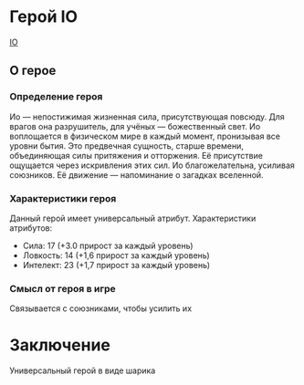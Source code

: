 # Герой IO
[IO](images/wisp.png)
## О герое

### Определение героя
Ио — непостижимая жизненная сила, присутствующая повсюду. Для врагов она разрушитель, для учёных — божественный свет. Ио воплощается в физическом мире в каждый момент, пронизывая все уровни бытия. Это предвечная сущность, старше времени, объединяющая силы притяжения и отторжения. Её присутствие ощущается через искривления этих сил. Ио благожелательна, усиливая союзников. Её движение — напоминание о загадках вселенной.

### Характеристики героя
Данный герой имеет универсальный атрибут.
Характеристики атрибутов:
- Сила: 17 (+3.0 прирост за каждый уровень)
- Ловкость: 14 (+1,6 прирост за каждый уровень)
- Интелект: 23 (+1,7 прирост за каждый уровень)

### Смысл от героя в игре
Связывается с союзниками, чтобы усилить их

# Заключение
Универсальный герой в виде шарика
